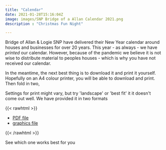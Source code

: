 ```yaml
---
title: "Calendar"
date: 2021-01-28T15:16:04Z
image: images/SNP Bridge of a Allan Calendar 2021.png
description : "Christmas Fun Night"

---
```


Bridge of Allan & Logie SNP have delivered their New Year calendar around houses and businesses for over 20 years. This
year - as always - we have *printed* our calendar. However, because of the pandemic we believe it is not wise to
distribute material to peoples houses - which is why you have not received our calendar.

In the meantime, the next best thing is to download it and print it yourself. Hopefully on an A4 colour printer,
you will be able to download and print. Then fold in two,

Settings for print might vary, but try 'landscape' or 'best fit' it it doesn't come out well. We have provided it
in two formats

<!-- * ![pdf](images/SNP Bridge of a Allan Calendar 2021.pdf)
* ![graphics image](images/SNP Bridge of a Allan Calendar 2021.png)
 -->
{{< rawhtml >}}
<ul>
<li><a href="/images/SNP Bridge of a Allan Calendar 2021.pdf">PDF file</a></li>
<li><a href="/images/SNP Bridge of a Allan Calendar 2021.png">graphics file</a></li>
</ul>
{{< /rawhtml >}}

See which one works best for you
